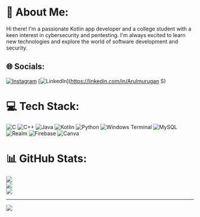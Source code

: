 # 💫 About Me:
Hi there! I'm a passionate Kotlin app developer and a college student with a keen interest in cybersecurity and pentesting. I'm always excited to learn new technologies and explore the world of software development and security.


## 🌐 Socials:
[![Instagram](https://img.shields.io/badge/Instagram-%23E4405F.svg?logo=Instagram&logoColor=white)](https://instagram.com/arul_05__) [![LinkedIn](https://img.shields.io/badge/LinkedIn-%230077B5.svg?logo=linkedin&logoColor=white)](https://linkedin.com/in/Arulmurugan S) 

# 💻 Tech Stack:
![C](https://img.shields.io/badge/c-%2300599C.svg?style=for-the-badge&logo=c&logoColor=white) ![C++](https://img.shields.io/badge/c++-%2300599C.svg?style=for-the-badge&logo=c%2B%2B&logoColor=white) ![Java](https://img.shields.io/badge/java-%23ED8B00.svg?style=for-the-badge&logo=openjdk&logoColor=white) ![Kotlin](https://img.shields.io/badge/kotlin-%237F52FF.svg?style=for-the-badge&logo=kotlin&logoColor=white) ![Python](https://img.shields.io/badge/python-3670A0?style=for-the-badge&logo=python&logoColor=ffdd54) ![Windows Terminal](https://img.shields.io/badge/Windows%20Terminal-%234D4D4D.svg?style=for-the-badge&logo=windows-terminal&logoColor=white) ![MySQL](https://img.shields.io/badge/mysql-4479A1.svg?style=for-the-badge&logo=mysql&logoColor=white) ![Realm](https://img.shields.io/badge/Realm-39477F?style=for-the-badge&logo=realm&logoColor=white) ![Firebase](https://img.shields.io/badge/firebase-a08021?style=for-the-badge&logo=firebase&logoColor=ffcd34) ![Canva](https://img.shields.io/badge/Canva-%2300C4CC.svg?style=for-the-badge&logo=Canva&logoColor=white)
# 📊 GitHub Stats:
![](https://github-readme-stats.vercel.app/api?username=arulsgithub&theme=neon&hide_border=false&include_all_commits=true&count_private=true)<br/>
![](https://github-readme-streak-stats.herokuapp.com/?user=arulsgithub&theme=neon&hide_border=false)<br/>
![](https://github-readme-stats.vercel.app/api/top-langs/?username=arulsgithub&theme=neon&hide_border=false&include_all_commits=true&count_private=true&layout=compact)

---
[![](https://visitcount.itsvg.in/api?id=arulsgithub&icon=4&color=0)](https://visitcount.itsvg.in)

<!-- Proudly created with GPRM ( https://gprm.itsvg.in ) -->
